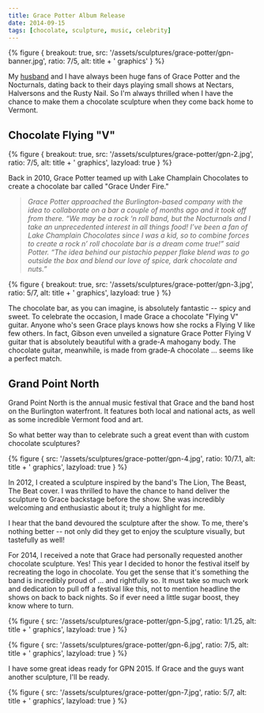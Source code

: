 ```yaml
---
title: Grace Potter Album Release
date: 2014-09-15
tags: [chocolate, sculpture, music, celebrity]
---
```


{% figure {
    breakout: true,
    src: '/assets/sculptures/grace-potter/gpn-banner.jpg',
    ratio: 7/5,
    alt: title + ' graphics'
} %}

My [husband](http://scottmccracken.net/) and I have always been huge fans of Grace Potter and the Nocturnals, dating back to their days playing small shows at Nectars, Halversons and the Rusty Nail. So I'm always thrilled when I have the chance to make them a chocolate sculpture when they come back home to Vermont.

## Chocolate Flying "V"

{% figure {
    breakout: true,
    src: '/assets/sculptures/grace-potter/gpn-2.jpg',
    ratio: 7/5,
    alt: title + ' graphics',
    lazyload: true
} %}

Back in 2010, Grace Potter teamed up with Lake Champlain Chocolates to create a chocolate bar called "Grace Under Fire." 

> _Grace Potter approached the Burlington-based company with the idea to collaborate on a bar a couple of months ago and it took off from there._
> _“We may be a rock ‘n roll band, but the Nocturnals and I take an unprecedented interest in all things food! I’ve been a fan of Lake Champlain Chocolates since I was a kid, so to combine forces to create a rock n’ roll chocolate bar is a dream come true!” said Potter._
> _“The idea behind our pistachio pepper flake blend was to go outside the box and blend our love of spice, dark chocolate and nuts.”_

{% figure {
    breakout: true,
    src: '/assets/sculptures/grace-potter/gpn-3.jpg',
    ratio: 5/7,
    alt: title + ' graphics',
    lazyload: true
} %}

The chocolate bar, as you can imagine, is absolutely fantastic -- spicy and sweet. To celebrate the occasion, I made Grace a chocolate "Flying V" guitar. Anyone who's seen Grace plays knows how she rocks a Flying V like few others. In fact, Gibson even unveiled a signature Grace Potter Flying V guitar that is absolutely beautiful with a grade-A mahogany body. The chocolate guitar, meanwhile, is made from grade-A chocolate ... seems like a perfect match. 

## Grand Point North

Grand Point North is the annual music festival that Grace and the band host on the Burlington waterfront. It features both local and national acts, as well as some incredible Vermont food and art. 

So what better way than to celebrate such a great event than with custom chocolate sculptures?

{% figure {
    src: '/assets/sculptures/grace-potter/gpn-4.jpg',
    ratio: 10/7.1,
    alt: title + ' graphics',
    lazyload: true
} %}

In 2012, I created a sculpture inspired by the band's The Lion, The Beast, The Beat cover. I was thrilled to have the chance to hand deliver the sculpture to Grace backstage before the show. She was incredibly welcoming and enthusiastic about it; truly a highlight for me.

I hear that the band devoured the sculpture after the show. To me, there's nothing better -- not only did they get to enjoy the sculpture visually, but tastefully as well!

For 2014, I received a note that Grace had personally requested another chocolate sculpture. Yes! This year I decided to honor the festival itself by recreating the logo in chocolate.  You get the sense that it's something the band is incredibly proud of ... and rightfully so. It must take so much work and dedication to pull off a festival like this, not to mention headline the shows on back to back nights. So if ever need a little sugar boost, they know where to turn.

{% figure {
    src: '/assets/sculptures/grace-potter/gpn-5.jpg',
    ratio: 1/1.25,
    alt: title + ' graphics',
    lazyload: true
} %}

{% figure {
    src: '/assets/sculptures/grace-potter/gpn-6.jpg',
    ratio: 7/5,
    alt: title + ' graphics',
    lazyload: true
} %}

I have some great ideas ready for GPN 2015. If Grace and the guys want another sculpture, I'll be ready.

{% figure {
    src: '/assets/sculptures/grace-potter/gpn-7.jpg',
    ratio: 5/7,
    alt: title + ' graphics',
    lazyload: true
} %}